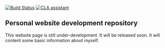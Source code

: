 [![Build Status](https://travis-ci.org/kirubeltadesse/Website.svg?branch=travis)](https://travis-ci.org/kirubeltadesse/Website)
[![CLA assistant](https://cla-assistant.io/readme/badge/kirubeltadesse/Website)](https://cla-assistant.io/kirubeltadesse/Website)

<!-- Travis-CI Continuous Integration --> 
 
<!-- (https://docs.travis-ci.com/user/languages/python/) -->

<!-- (http://shields.io/) -->


## Personal website development repository
This website page is still under-development. It will be released soon. It will content some basic information about myself.


